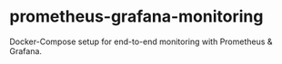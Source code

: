 # prometheus-grafana-monitoring
Docker-Compose setup for end-to-end monitoring with Prometheus &amp; Grafana.
